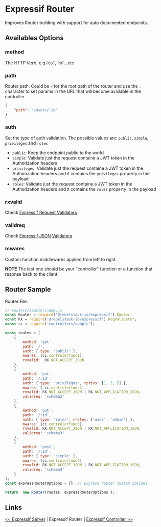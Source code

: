 # Expressif Router

Improves Router building with support for auto documented endpoints.

## Availables Options

### method
The HTTP Verb, e.g `POST`, `PUT`...etc

### path
Router path. Could be `/` for the root path of the router and use the `:` character to set params in the URL that will become available in the controller
```json
{
	"path": "/users/:id"
}
```

### auth
Set the type of auth validation. The possible values are: `public`, `simple`, `privileges` and `roles`

- `public`: Keep the endpoint public to the world
- `simple`: Validate just the request containe a JWT token in the Authorization headers
- `privileges`: Validate just the request containe a JWT token in the Authorization headers and it contains the `privileges` property in the payload
- `roles`: Validate just the request containe a JWT token in the Authorization headers and it contains the `roles` property in the payload

### rxvalid

Check [Expressif Request Validators](rxvalid.md)

### validreq

Check [Expressif JSON Validators](jsonvalidator.md)

### mwares

Custom function middlewares applied from left to right.

__NOTE__ The last one should be your "controller" function or a function that respnse back to the client.

## Router Sample

Router File:

```javascript
// routers/sample/index.js
const Router = require('@rebelstack-io/expressif').Router;
const RX = require('@rebelstack-io/expressif').ReqValidator;
const cc = require('controllers/sample');

const routes = [
	{
		method: 'get',
		path: '/',
		auth: { type: 'public' },
		mwares: [cc.controlerfunc1],
		rxvalid:  RX.NOT_ACCEPT_JSON
	},
	{
		method: 'put',
		path: '/:id',
		auth: { type: 'privileges', rprivs: [1, 3, 5] },
		mwares: [ cc.controlerfunc2],
		rxvalid: RX.NOT_ACCEPT_JSON | RX.NOT_APPLICATION_JSON,
		validreq: 'schema2'
	},
	{
		method: 'put',
		path: '/:id',
		auth: { type: 'roles', rroles: ['user', 'admin'] },
		mwares: [cc.controlerfunc3],
		rxvalid: RX.NOT_ACCEPT_JSON | RX.NOT_APPLICATION_JSON,
		validreq: 'schema3'
	},
	{
		method: 'post',
		path: '/:id',
		auth: { type: 'simple' },
		mwares: [cc.controlerfunc4],
		rxvalid: RX.NOT_ACCEPT_JSON | RX.NOT_APPLICATION_JSON,
		validreq: 'schema4'
	}
];
const expressRouterOptions = {}; // Express router custom options

return  new Router(routes, expressRouterOptions );
```

## Links

[<< Expressif Server](server.md) | Expressif Router | [Expressif Controller >>](controller.md)
